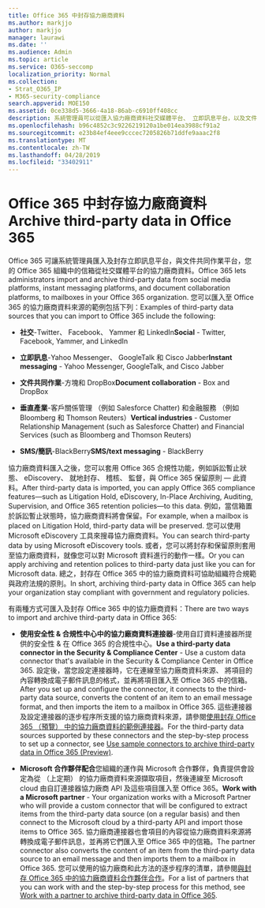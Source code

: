 ```yaml
---
title: Office 365 中封存協力廠商資料
ms.author: markjjo
author: markjjo
manager: laurawi
ms.date: ''
ms.audience: Admin
ms.topic: article
ms.service: O365-seccomp
localization_priority: Normal
ms.collection:
- Strat_O365_IP
- M365-security-compliance
search.appverid: MOE150
ms.assetid: 0ce338d5-3666-4a18-86ab-c6910ff408cc
description: 系統管理員可以從匯入協力廠商資料社交媒體平台、 立即訊息平台，以及文件共同作業平台到 Office 365 組織中的信箱。 這可讓您封存 Facebook、 Twitter 和其他 Office 365 中的協力廠商資料來源的資料。 然後您可以使用或協力廠商資料套用 Office 365 符合性功能 （例如合法持有、 eDiscovery、 就地封存和保留原則）。
ms.openlocfilehash: b96c4852c3c9226219120a1be014ea3988cf91a2
ms.sourcegitcommit: e23b84ef4eee9cccec7205826b71ddfe9aaac2f8
ms.translationtype: MT
ms.contentlocale: zh-TW
ms.lasthandoff: 04/28/2019
ms.locfileid: "33402911"
---
```

# <a name="archive-third-party-data-in-office-365"></a><span data-ttu-id="bfddd-105">Office 365 中封存協力廠商資料</span><span class="sxs-lookup"><span data-stu-id="bfddd-105">Archive third-party data in Office 365</span></span>

<span data-ttu-id="bfddd-106">Office 365 可讓系統管理員匯入及封存立即訊息平台，與文件共同作業平台，您的 Office 365 組織中的信箱從社交媒體平台的協力廠商資料。</span><span class="sxs-lookup"><span data-stu-id="bfddd-106">Office 365 lets administrators import and archive third-party data from social media platforms, instant messaging platforms, and document collaboration platforms, to mailboxes in your Office 365 organization.</span></span> <span data-ttu-id="bfddd-107">您可以匯入至 Office 365 的協力廠商資料來源的範例包括下列：</span><span class="sxs-lookup"><span data-stu-id="bfddd-107">Examples of third-party data sources that you can import to Office 365 include the following:</span></span> 
  
- <span data-ttu-id="bfddd-108">**社交**-Twitter、 Facebook、 Yammer 和 LinkedIn</span><span class="sxs-lookup"><span data-stu-id="bfddd-108">**Social** - Twitter, Facebook, Yammer, and LinkedIn</span></span> 
    
- <span data-ttu-id="bfddd-109">**立即訊息**-Yahoo Messenger、 GoogleTalk 和 Cisco Jabber</span><span class="sxs-lookup"><span data-stu-id="bfddd-109">**Instant messaging** - Yahoo Messenger, GoogleTalk, and Cisco Jabber</span></span> 
    
- <span data-ttu-id="bfddd-110">**文件共同作業**-方塊和 DropBox</span><span class="sxs-lookup"><span data-stu-id="bfddd-110">**Document collaboration** - Box and DropBox</span></span> 
    
- <span data-ttu-id="bfddd-111">**垂直產業**-客戶關係管理 （例如 Salesforce Chatter) 和金融服務 （例如 Bloomberg 和 Thomson Reuters）</span><span class="sxs-lookup"><span data-stu-id="bfddd-111">**Vertical industries** - Customer Relationship Management (such as Salesforce Chatter) and Financial Services (such as Bloomberg and Thomson Reuters)</span></span> 
    
- <span data-ttu-id="bfddd-112">**SMS/簡訊**-BlackBerry</span><span class="sxs-lookup"><span data-stu-id="bfddd-112">**SMS/text messaging** - BlackBerry</span></span> 
    
<span data-ttu-id="bfddd-113">協力廠商資料匯入之後，您可以套用 Office 365 合規性功能，例如訴訟暫止狀態、 eDiscovery、 就地封存、 稽核、 監督，與 Office 365 保留原則 — 此資料。</span><span class="sxs-lookup"><span data-stu-id="bfddd-113">After third-party data is imported, you can apply Office 365 compliance features—such as Litigation Hold, eDiscovery, In-Place Archiving, Auditing, Supervision, and Office 365 retention policies—to this data.</span></span> <span data-ttu-id="bfddd-114">例如，當信箱置於訴訟暫止狀態時，協力廠商資料將會保留。</span><span class="sxs-lookup"><span data-stu-id="bfddd-114">For example, when a mailbox is placed on Litigation Hold, third-party data will be preserved.</span></span> <span data-ttu-id="bfddd-115">您可以使用 Microsoft eDiscovery 工具來搜尋協力廠商資料。</span><span class="sxs-lookup"><span data-stu-id="bfddd-115">You can search third-party data by using Microsoft eDiscovery tools.</span></span> <span data-ttu-id="bfddd-116">或者，您可以將封存和保留原則套用至協力廠商資料，就像您可以對 Microsoft 資料進行的動作一樣。</span><span class="sxs-lookup"><span data-stu-id="bfddd-116">Or you can apply archiving and retention polices to third-party data just like you can for Microsoft data.</span></span> <span data-ttu-id="bfddd-117">總之，封存在 Office 365 中的協力廠商資料可協助組織符合規範與政府法規的原則。</span><span class="sxs-lookup"><span data-stu-id="bfddd-117">In short, archiving third-party data in Office 365 can help your organization stay compliant with government and regulatory policies.</span></span>

<span data-ttu-id="bfddd-118">有兩種方式可匯入及封存 Office 365 中的協力廠商資料：</span><span class="sxs-lookup"><span data-stu-id="bfddd-118">There are two ways to import and archive third-party data in Office 365:</span></span>

- <span data-ttu-id="bfddd-119">**使用安全性 & 合規性中心中的協力廠商資料連接器**-使用自訂資料連接器所提供的安全性 & 在 Office 365 的合規性中心。</span><span class="sxs-lookup"><span data-stu-id="bfddd-119">**Use a third-party data connector in the Security & Compliance Center** - Use a custom data connector that's available in the Security & Compliance Center in Office 365.</span></span> <span data-ttu-id="bfddd-120">設定後，當您設定連接器時，它在連線至協力廠商資料來源、 將項目的內容轉換成電子郵件訊息的格式，並再將項目匯入至 Office 365 中的信箱。</span><span class="sxs-lookup"><span data-stu-id="bfddd-120">After you set up and configure the connector, it connects to the third-party data source, converts the content of an item to an email message format, and then imports the item to a mailbox in Office 365.</span></span> <span data-ttu-id="bfddd-121">這些連接器及設定連接器的逐步程序所支援的協力廠商資料來源，請參閱[使用封存 Office 365 （預覽） 中的協力廠商資料的範例連接器](archive-third-party-data-with-sample-connector.md)。</span><span class="sxs-lookup"><span data-stu-id="bfddd-121">For the third-party data sources supported by these connectors and the step-by-step process to set up a connector, see [Use sample connectors to archive third-party data in Office 365 (Preview)](archive-third-party-data-with-sample-connector.md).</span></span>

- <span data-ttu-id="bfddd-122">**Microsoft 合作夥伴配合**您組織的運作與 Microsoft 合作夥伴，負責提供會設定為從 （上定期） 的協力廠商資料來源擷取項目，然後連線至 Microsoft cloud 由自訂連接器協力廠商 API 及這些項目匯入至 Office 365。</span><span class="sxs-lookup"><span data-stu-id="bfddd-122">**Work with a Microsoft partner** - Your organization works with a Microsoft Partner who will provide a custom connector that will be configured to extract items from the third-party data source (on a regular basis) and then connect to the Microsoft cloud by a third-party API and import those items to Office 365.</span></span> <span data-ttu-id="bfddd-123">協力廠商連接器也會項目的內容從協力廠商資料來源將轉換成電子郵件訊息，並再將它們匯入至 Office 365 中的信箱。</span><span class="sxs-lookup"><span data-stu-id="bfddd-123">The partner connector also converts the content of an item from the third-party data source to an email message and then imports them to a mailbox in Office 365.</span></span> <span data-ttu-id="bfddd-124">您可以使用的協力廠商和此方法的逐步程序的清單，請參閱[與封存 Office 365 中的協力廠商資料合作夥伴合作](work-with-partner-to-archive-third-party-data.md)。</span><span class="sxs-lookup"><span data-stu-id="bfddd-124">For a list of partners that you can work with and the step-by-step process for this method, see [Work with a partner to archive third-party data in Office 365](work-with-partner-to-archive-third-party-data.md).</span></span>